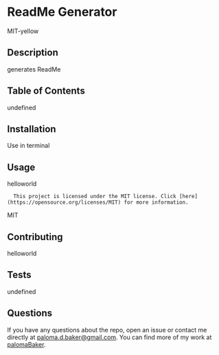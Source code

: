 # ReadMe Generator
  
  MIT-yellow
  
  ## Description
  
  generates ReadMe
  
  ## Table of Contents
  
  undefined
  
  ## Installation
  
  Use in terminal
  
  ## Usage
  
  helloworld
  
  
      This project is licensed under the MIT license. Click [here](https://opensource.org/licenses/MIT) for more information.
    
  MIT
  
  ## Contributing
  
  helloworld
  
  ## Tests
  
  undefined
  
  
  ## Questions
  
  If you have any questions about the repo, open an issue or contact me directly at paloma.d.baker@gmail.com. You can find more of my work at [palomaBaker](https://github.com/palomaBaker/).
  